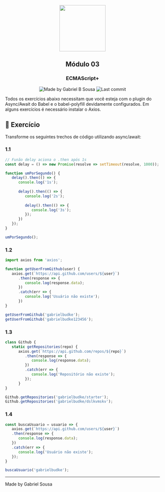<div align="center">
   <img src="../../../.github/images/es6.png" width="150px">   
</div>

<h2 align="center">
  Módulo 03
</h2>

<h3 align="center">
   ECMAScript+
</h3>

<p align="center" >    
  <img alt="Made by Gabriel B Sousa" src="https://img.shields.io/static/v1?label=made%20by&message=Gabriel%20Sousa&color=202024&style=flat-square">  

  <img alt="Last commit" src="https://img.shields.io/github/last-commit/gabrielbudke/starter?color=202024&style=flat-square">
</p>

<p>
   Todos os exercícios abaixo necessitam que você esteja com o plugin do Async/Await do Babel e o 
   babel-polyfill devidamente configurados. Em alguns exercícios é necessário instalar o Axios.
</p>

## :pencil: Exercício

Transforme os seguintes trechos de código utilizando async/await:

### 1.1

```javascript
// Funão delay aciona o .then após 1s
const delay = () => new Promise(resolve => setTimeout(resolve, 1000));

function umPorSegundo() {
   delay().then(() => {
      console.log('1s');
      
      delay().then(() => {
         console.log('2s');
         
         delay().then(() => {
            console.log('3s');
         });
      })
   });
}

umPorSegundo();
```
### 1.2

```javascript
import axios from 'axios';

function getUserFromGithub(user) {
   axios.get(`https://api.github.com/users/${user}`)
      .then(response => {
         console.log(response.data);
      })
      .catch(err => {
         console.log('Usuário não existe');
      })
}

getUserFromGithub('gabrielbudke');
getUserFromGithub('gabrielbudke123456');
```
### 1.3

```javascript
class Github {
   static getRepositories(repo) {
      axios.get(`https://api.github.com/repos/${repo}`)
         .then(response => {
            console.log(response.data);
         })
         .catch(err => {
            console.log('Repositório não existe');
         });
      }
}

Github.getRepositories('gabrielbudke/starter');
Github.getRepositories('gabrielbudke/dslkvmskv');
```
### 1.4

```javascript
const buscaUsuario = usuario => {
   axios.get(`https://api.github.com/users/${user}`)
   .then(response => {
      console.log(response.data);
   })
   .catch(err => {
      console.log('Usuário não existe');
   });
}

buscaUsuario('gabrielbudke');
```
---
Made by Gabriel Sousa